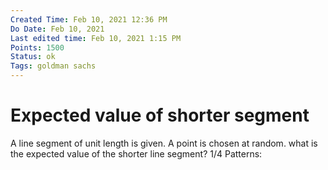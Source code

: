 ```yaml
---
Created Time: Feb 10, 2021 12:36 PM
Do Date: Feb 10, 2021
Last edited time: Feb 10, 2021 1:15 PM
Points: 1500
Status: ok
Tags: goldman sachs
---
```


# Expected value of shorter segment

A line segment of unit length is given. A point is chosen at random. what is the expected value of the shorter line segment?
1/4
Patterns: 